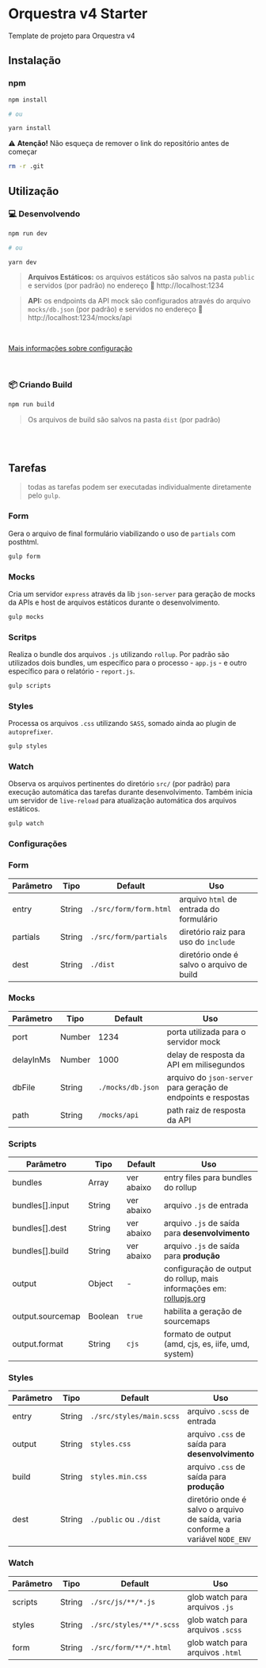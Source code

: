 # Orquestra v4 Starter
Template de projeto para Orquestra v4

## Instalação

### npm

```sh
npm install

# ou

yarn install
```

⚠️ **Atenção!** Não esqueça de remover o link do repositório antes de começar

```sh
rm -r .git
```

## Utilização

### 💻 Desenvolvendo
```sh
npm run dev

# ou

yarn dev
```

> **Arquivos Estáticos:** os arquivos estáticos são salvos na pasta `public` e servidos (por padrão) no endereço 🔗 http://localhost:1234

> **API:** os endpoints da API mock são configurados através do arquivo `mocks/db.json` (por padrão) e servidos no endereço 🔗 http://localhost:1234/mocks/api

<br>

[Mais informações sobre configuração](#configurações)

<br>

### 📦 Criando Build
```sh
npm run build
```

> Os arquivos de build são salvos na pasta `dist` (por padrão)

<br>
<br>

## Tarefas
> todas as tarefas podem ser executadas individualmente diretamente pelo `gulp`.

### Form
Gera o arquivo de final formulário viabilizando o uso de `partials` com posthtml.

```sh
gulp form
```

### Mocks
Cria um servidor `express` através da lib `json-server` para geração de mocks da APIs e host de arquivos estáticos durante o desenvolvimento.

```sh
gulp mocks
```

### Scritps
Realiza o bundle dos arquivos `.js` utilizando `rollup`. Por padrão são utilizados dois bundles, um específico para o processo - `app.js` - e outro específico para o relatório - `report.js`.

```sh
gulp scripts
```

### Styles
Processa os arquivos `.css` utilizando `SASS`, somado ainda ao plugin de `autoprefixer`.

```sh
gulp styles
```

### Watch
Observa os arquivos pertinentes do diretório `src/` (por padrão) para execução automática das tarefas durante desenvolvimento. Também inicia um servidor de `live-reload` para atualização automática dos arquivos estáticos.

```sh
gulp watch
```

### Configurações

### Form
Parâmetro | Tipo   | Default                | Uso |
----------| ------ | ---------------------- |-----|
entry     | String | `./src/form/form.html` | arquivo `html` de entrada do formulário |
partials  | String | `./src/form/partials`  | diretório raiz para uso do `include` |
dest      | String | `./dist`               | diretório onde é salvo o arquivo de build |

### Mocks
Parâmetro | Tipo   | Default           | Uso |
----------| ------ | ----------------- |-----|
port      | Number | 1234              | porta utilizada para o servidor mock |
delayInMs | Number | 1000              | delay de resposta da API em milisegundos |
dbFile    | String | `./mocks/db.json` | arquivo do `json-server` para geração de endpoints e respostas |
path      | String | `/mocks/api`      | path raiz de resposta da API |

### Scripts
Parâmetro        | Tipo    | Default           | Uso |
-----------------| ------- | ----------------- |-----|
bundles          | Array   | ver abaixo        | entry files para bundles do rollup |
bundles[].input  | String  | ver abaixo        | arquivo `.js` de entrada |
bundles[].dest   | String  | ver abaixo        | arquivo `.js` de saída para **desenvolvimento** |
bundles[].build  | String  | ver abaixo        | arquivo `.js` de saída para **produção** |
output           | Object  | -                 | configuração de output do rollup, mais informações em: [rollupjs.org](https://rollupjs.org/guide/en/#configuration-files) |
output.sourcemap | Boolean | `true`            | habilita a geração de sourcemaps |
output.format    | String  | `cjs`             | formato de output (amd, cjs, es, iife, umd, system) |

### Styles
Parâmetro | Tipo   | Default                  | Uso |
----------| ------ | ------------------------ |-----|
entry     | String | `./src/styles/main.scss` | arquivo `.scss` de entrada |
output    | String | `styles.css`             | arquivo `.css` de saída para **desenvolvimento** |
build     | String | `styles.min.css`         | arquivo `.css` de saída para **produção** |
dest      | String | `./public` ou `./dist`   | diretório onde é salvo o arquivo de saída, varia conforme a variável `NODE_ENV` |

### Watch
Parâmetro | Tipo   | Default                  | Uso |
----------| ------ | ------------------------ |-----|
scripts   | String | `./src/js/**/*.js`       | glob watch para arquivos `.js` |
styles    | String | `./src/styles/**/*.scss` | glob watch para arquivos `.scss` |
form      | String | `./src/form/**/*.html`   | glob watch para arquivos `.html` |
